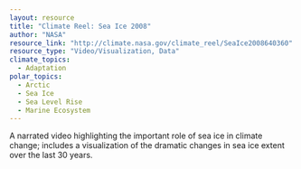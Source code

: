 ```yaml
---
layout: resource
title: "Climate Reel: Sea Ice 2008"
author: "NASA"
resource_link: "http://climate.nasa.gov/climate_reel/SeaIce2008640360"
resource_type: "Video/Visualization, Data"
climate_topics:
  - Adaptation
polar_topics:
  - Arctic
  - Sea Ice
  - Sea Level Rise
  - Marine Ecosystem
---
```


A narrated video highlighting the important role of sea ice in climate change; includes a visualization of the dramatic changes in sea ice extent over the last 30 years.
